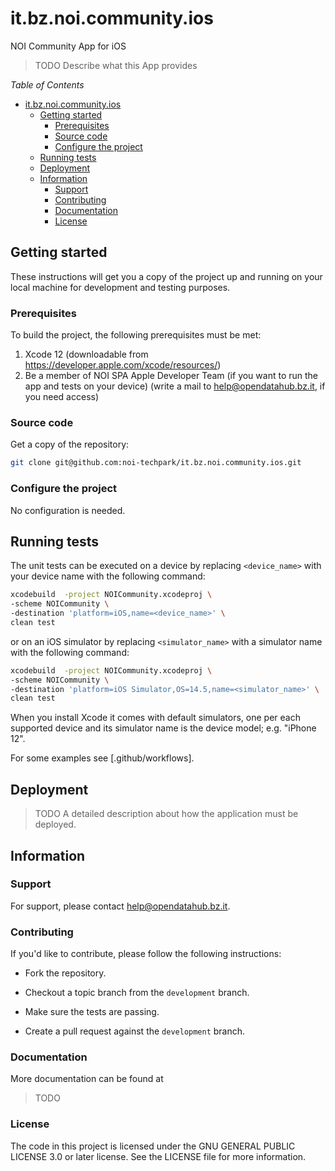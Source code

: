# it.bz.noi.community.ios
NOI Community App for iOS

> TODO Describe what this App provides

*Table of Contents*
- [it.bz.noi.community.ios](#itbznoicommunityios)
  - [Getting started](#getting-started)
    - [Prerequisites](#prerequisites)
    - [Source code](#source-code)
    - [Configure the project](#configure-the-project)
  - [Running tests](#running-tests)
  - [Deployment](#deployment)
  - [Information](#information)
    - [Support](#support)
    - [Contributing](#contributing)
    - [Documentation](#documentation)
    - [License](#license)

## Getting started

These instructions will get you a copy of the project up and running
on your local machine for development and testing purposes.

### Prerequisites

To build the project, the following prerequisites must be met:

1. Xcode 12 (downloadable from https://developer.apple.com/xcode/resources/)
2. Be a member of NOI SPA Apple Developer Team (if you want to run the app and tests on your device)
   (write a mail to [help@opendatahub.bz.it](mailto:help@opendatahub.bz.it), if you need access)

### Source code

Get a copy of the repository:

```bash
git clone git@github.com:noi-techpark/it.bz.noi.community.ios.git
```

### Configure the project

No configuration is needed.

## Running tests

The unit tests can be executed on a device by replacing `<device_name>` with
your device name with the following command:

```bash
xcodebuild  -project NOICommunity.xcodeproj \
-scheme NOICommunity \
-destination 'platform=iOS,name=<device_name>' \
clean test
```

or on an iOS simulator by replacing `<simulator_name>` with a simulator name
with the following command:

```bash
xcodebuild  -project NOICommunity.xcodeproj \
-scheme NOICommunity \
-destination 'platform=iOS Simulator,OS=14.5,name=<simulator_name>' \
clean test
```

When you install Xcode it comes with default simulators, one per each supported
device and its simulator name is the device model; e.g. "iPhone 12".

For some examples see [.github/workflows].


## Deployment

> TODO A detailed description about how the application must be deployed.

## Information

### Support

For support, please contact [help@opendatahub.bz.it](mailto:help@opendatahub.bz.it).

### Contributing

If you'd like to contribute, please follow the following instructions:

- Fork the repository.

- Checkout a topic branch from the `development` branch.

- Make sure the tests are passing.

- Create a pull request against the `development` branch.

### Documentation

More documentation can be found at 

> TODO

### License

The code in this project is licensed under the GNU GENERAL PUBLIC LICENSE 3.0 or later license.
See the LICENSE file for more information.
